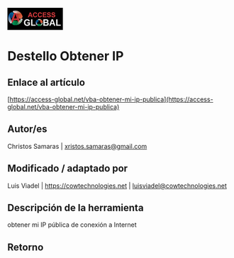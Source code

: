 ﻿![Access-global](/blob/main/Images/Logo1.png)
# Destello Obtener IP
## Enlace al artículo
[https://access-global.net/vba-obtener-mi-ip-publica](https://access-global.net/vba-obtener-mi-ip-publica)
## Autor/es
Christos Samaras | xristos.samaras@gmail.com
## Modificado / adaptado por
Luis Viadel | https://cowtechnologies.net | luisviadel@cowtechnologies.net
## Descripción de la herramienta
obtener mi IP pública de conexión a Internet
## Retorno



